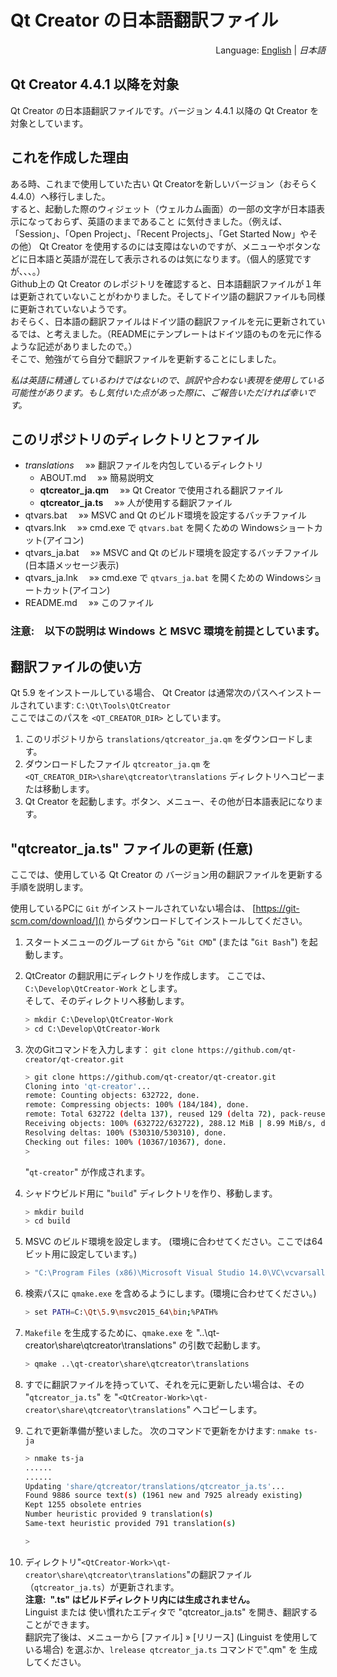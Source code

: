# Qt Creator の日本語翻訳ファイル
<div style="text-align:right">Language: <a href="README.md">English</a> | <i>日本語</i></div>

## Qt Creator 4.4.1 以降を対象
Qt Creator の日本語翻訳ファイルです。バージョン 4.4.1 以降の Qt Creator を対象としています。

## これを作成した理由
ある時、これまで使用していた古い Qt Creatorを新しいバージョン（おそらく4.4.0）へ移行しました。  
すると、起動した際のウィジェット（ウェルカム画面）の一部の文字が日本語表示になっておらず、英語のままであること
に気付きました。（例えば、「Session」、「Open Project」、「Recent Projects」、「Get Started Now」やその他） 
Qt Creator を使用するのには支障はないのですが、メニューやボタンなどに日本語と英語が混在して表示されるのは気になります。（個人的感覚ですが、、、。）  
Github上の Qt Creator のレポジトリを確認すると、日本語翻訳ファイルが１年は更新されていないことがわかりました。そしてドイツ語の翻訳ファイルも同様に更新されていないようです。  
おそらく、日本語の翻訳ファイルはドイツ語の翻訳ファイルを元に更新されているでは、と考えました。（READMEにテンプレートはドイツ語のものを元に作るような記述がありましたので。）   
そこで、勉強がてら自分で翻訳ファイルを更新することにしました。

*私は英語に精通しているわけではないので、誤訳や合わない表現を使用している可能性があります。もし気付いた点があった際に、ご報告いただければ幸いです。*

## このリポジトリのディレクトリとファイル
* *translations*  &emsp;&raquo;&raquo; 翻訳ファイルを内包しているディレクトリ
    * ABOUT.md  &emsp;&raquo;&raquo; 簡易説明文 
    * **qtcreator_ja.qm**  &emsp;&raquo;&raquo; Qt Creator で使用される翻訳ファイル
    * **qtcreator_ja.ts**  &emsp;&raquo;&raquo; 人が使用する翻訳ファイル
* qtvars.bat  &emsp;&raquo;&raquo; MSVC and Qt のビルド環境を設定するバッチファイル
* qtvars.lnk  &emsp;&raquo;&raquo; cmd.exe で `qtvars.bat` を開くための Windowsショートカット(アイコン)
* qtvars_ja.bat  &emsp;&raquo;&raquo; MSVC and Qt のビルド環境を設定するバッチファイル (日本語メッセージ表示)
* qtvars_ja.lnk  &emsp;&raquo;&raquo; cmd.exe で `qtvars_ja.bat` を開くための Windowsショートカット(アイコン)
* README.md  &emsp;&raquo;&raquo; このファイル

### **注意:&emsp;以下の説明は Windows と MSVC 環境を前提としています。**

## 翻訳ファイルの使い方

Qt 5.9 をインストールしている場合、 Qt Creator は通常次のパスへインストールされています: `C:\Qt\Tools\QtCreator`  
ここではこのパスを `<QT_CREATOR_DIR>` としています。

1. このリポジトリから `translations/qtcreator_ja.qm` をダウンロードします。
2. ダウンロードしたファイル `qtcreator_ja.qm` を  `<QT_CREATOR_DIR>\share\qtcreator\translations` ディレクトリへコピーまたは移動します。
3. Qt Creator を起動します。ボタン、メニュー、その他が日本語表記になります。

## "qtcreator_ja.ts" ファイルの更新 (任意)
ここでは、使用している Qt Creator の バージョン用の翻訳ファイルを更新する手順を説明します。 

使用しているPCに `Git` がインストールされていない場合は、 [https://git-scm.com/download/]() からダウンロードしてインストールしてください。

1. スタートメニューのグループ `Git` から "`Git CMD`" (または "`Git Bash`") を起動します。 
2. QtCreator の翻訳用にディレクトリを作成します。
ここでは、 `C:\Develop\QtCreator-Work` とします。  
そして、そのディレクトリへ移動します。
    ``` sh
    > mkdir C:\Develop\QtCreator-Work
    > cd C:\Develop\QtCreator-Work
    ```
3. 次のGitコマンドを入力します： `git clone https://github.com/qt-creator/qt-creator.git`
    ``` sh
    > git clone https://github.com/qt-creator/qt-creator.git
    Cloning into 'qt-creator'...
    remote: Counting objects: 632722, done.
    remote: Compressing objects: 100% (184/184), done.
    remote: Total 632722 (delta 137), reused 129 (delta 72), pack-reused 632466 eceiving objects: 100% (632722/632722), 287.16 MiB | 8.72 MiB/s
    Receiving objects: 100% (632722/632722), 288.12 MiB | 8.99 MiB/s, done.
    Resolving deltas: 100% (530310/530310), done.
    Checking out files: 100% (10367/10367), done.
    >
    ```
    "`qt-creator`" が作成されます。

4. シャドウビルド用に "`build`" ディレクトリを作り、移動します。
    ``` sh
    > mkdir build
    > cd build

5. MSVC のビルド環境を設定します。 (環境に合わせてください。ここでは64ビット用に設定しています。)
    ``` sh
    > "C:\Program Files (x86)\Microsoft Visual Studio 14.0\VC\vcvarsall.bat" x64
    ```
6. 検索パスに `qmake.exe` を含めるようにします。(環境に合わせてください。)
    ``` sh
    > set PATH=C:\Qt\5.9\msvc2015_64\bin;%PATH%
    ```
7. `Makefile` を生成するために、`qmake.exe` を "..\qt-creator\share\qtcreator\translations" の引数で起動します。 
    ``` sh
    > qmake ..\qt-creator\share\qtcreator\translations
    ```
8. すでに翻訳ファイルを持っていて、それを元に更新したい場合は、その "`qtcreator_ja.ts`" を "`<QtCreator-Work>\qt-creator\share\qtcreator\translations`" へコピーします。

9. これで更新準備が整いました。 次のコマンドで更新をかけます: `nmake ts-ja`
    ``` sh
    > nmake ts-ja
    ......
    ......
    Updating 'share/qtcreator/translations/qtcreator_ja.ts'...
    Found 9886 source text(s) (1961 new and 7925 already existing)
    Kept 1255 obsolete entries
    Number heuristic provided 9 translation(s)
    Same-text heuristic provided 791 translation(s)

    >
    ```
10. ディレクトリ"`<QtCreator-Work>\qt-creator\share\qtcreator\translations`"の翻訳ファイル（`qtcreator_ja.ts`）が更新されます。  
**注意:&ensp;".ts" はビルドディレクトリ内には生成されません。**  
Linguist または 使い慣れたエディタで "qtcreator_ja.ts" を開き、翻訳することができます。  
翻訳完了後は、メニューから [ファイル]  &raquo; [リリース] (Linguist を使用している場合) を選ぶか、`lrelease qtcreator_ja.ts` コマンドで".qm" を 生成してください。 

